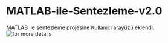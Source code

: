 # MATLAB-ile-Sentezleme-v2.0
MATLAB ile sentezleme projesine Kullanıcı arayüzü eklendi.
![for more details](https://github.com/mohamedlassine97/Sinyal_Isleme_Projesi_2020)
<br/>
<br/>

